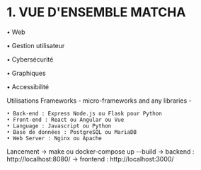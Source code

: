 # 1. VUE D'ENSEMBLE MATCHA

• Web

• Gestion utilisateur

• Cybersécurité

• Graphiques

• Accessibilité

Utilisations Frameworks - micro-frameworks and any libraries -

    • Back-end : Express Node.js ou Flask pour Python
    • Front-end : React ou Angular ou Vue
    • Language : Javascript ou Python
    • Base de données : PostgreSQL ou MariaDB
    • Web Server : Nginx ou Apache

Lancement
    -> make ou docker-compose up --build
    -> backend : http://localhost:8080/
    -> frontend : http://localhost:3000/

